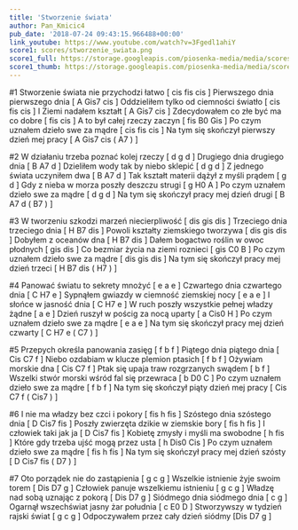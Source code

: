 ```yaml
---
title: 'Stworzenie świata'
author: Pan_Kmicic4
pub_date: '2018-07-24 09:43:15.966488+00:00'
link_youtube: https://www.youtube.com/watch?v=3Fgedl1ahiY
score1: scores/stworzenie_swiata.png
score1_full: https://storage.googleapis.com/piosenka-media/media/scores/stworzenie_swiata.png
score1_thumb: https://storage.googleapis.com/piosenka-media/media/scores/stworzenie_swiata.png.180x0_q85_upscale.png
---
```


#1
Stworzenie świata nie przychodzi łatwo [ cis fis cis ]
Pierwszego dnia pierwszego dnia [ A Gis7 cis ]
Oddzieliłem tylko od ciemności światło [ cis fis cis ]
I Ziemi nadałem kształt [ A Gis7 cis ]
Zdecydowałem co złe być ma co dobre [ fis cis ]
A to był całej rzeczy zaczyn [ fis B0 Gis ]
Po czym uznałem dzieło swe za mądre [ cis fis cis ]
Na tym się skończył pierwszy dzień mej pracy [ A Gis7 cis ( A7 ) ]

#2
W działaniu trzeba poznać kolej rzeczy [ d g d ]
Drugiego dnia drugiego dnia [ B A7 d ]
Dzieliłem wody tak by niebo sklepić [ d g d ]
Z jednego świata uczyniłem dwa [ B A7 d ]
Tak kształt materii dążył z myśli prądem [ g d ]
Gdy z nieba w morza poszły deszczu strugi [ g H0 A ]
Po czym uznałem dzieło swe za mądre [ d g d ]
Na tym się skończył pracy mej dzień drugi [ B A7 d  ( B7 ) ]

#3
W tworzeniu szkodzi marzeń niecierpliwość [ dis gis dis ]
Trzeciego dnia trzeciego dnia [ H B7 dis ]
Powoli kształty ziemskiego tworzywa [ dis gis dis ]
Dobyłem z oceanów dna [ H B7 dis ]
Dałem bogactwo roślin w owoc płodnych [ gis dis ]
Co bezmiar życia na ziemi roznieci [ gis C0 B ]
Po czym uznałem dzieło swe za mądre [ dis gis dis ]
Na tym się skończył pracy mej dzień trzeci [ H B7 dis ( H7 ) ]

#4
Panować światu to sekrety mnożyć [ e a e ]
Czwartego dnia czwartego dnia [ C H7 e ]
Sypnąłem gwiazdy w ciemność ziemskiej nocy [ e a e ]
I słońce w jasność dnia [ C H7 e ]
W ruch poszły wszystkie pełnej władzy żądne [ a e ]
Dzień ruszył w pościg za nocą uparty [ a Cis0 H ]
Po czym uznałem dzieło swe za mądre [ e a e ]
Na tym się skończył pracy mej dzień czwarty [ C H7 e ( C7 ) ]

#5
Przepych określa panowania zasięg [ f b f ]
Piątego dnia piątego dnia [ Cis C7 f ]
Niebo ozdabiam w klucze plemion ptasich [ f b f ]
Ożywiam morskie dna [ Cis C7 f ]
Ptak się upaja traw rozgrzanych swądem [ b f ]
Wszelki stwór morski wśród fal się przewraca [ b D0 C ]
Po czym uznałem dzieło swe za mądre [ f b f ]
Na tym się skończył piąty dzień mej pracy [ Cis C7 f ( Cis7 ) ]

#6
I nie ma władzy bez czci i pokory [ fis h fis ]
Szóstego dnia szóstego dnia [ D Cis7 fis ]
Poszły zwierzęta dzikie w ziemskie bory [ fis h fis ]
I człowiek taki jak ja [ D Cis7 fis ]
Kobietę zmysły i myśli ma swobodne [ h fis ]
Które gdy trzeba ujść mogą przez usta [ h Dis0 Cis ]
Po czym uznałem dzieło swe za mądre [ fis h fis ]
Na tym się skończył pracy mej dzień szósty [ D Cis7 fis ( D7 ) ]

#7
Oto porządek nie do zastąpienia [ g c g ]
Wszelkie istnienie żyje swoim torem [ Dis D7 g ]
Człowiek panuje wszelkiemu istnieniu [ g c g ]
Władzę nad sobą uznając z pokorą [ Dis D7 g ]
Siódmego dnia siódmego dnia [ c g ]
Ogarnął wszechświat jasny żar południa [ c E0 D ]
Stworzywszy w tydzień rajski świat [ g c g ]
Odpoczywałem przez cały dzień siódmy  [Dis D7 g ]
